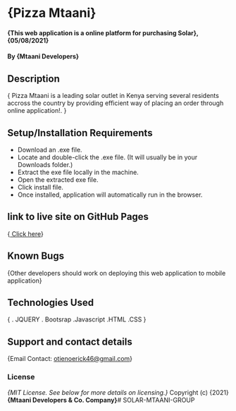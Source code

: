# {Pizza Mtaani}
#### {This web application is a online platform for purchasing Solar}, {05/08/2021}
#### By **{Mtaani Developers}**
## Description
{ Pizza Mtaani is a leading solar outlet in  Kenya serving several residents accross the country
 by providing efficient way of placing an order through online application!. }
## Setup/Installation Requirements
* Download an .exe file.
* Locate and double-click the .exe file. (It will usually be in your Downloads folder.)
* Extract the exe file locally in the machine.
* Open the extracted exe file.
* Click install file.
* Once installed, application will automatically run in the browser.
## link to live site on GitHub Pages
{<a href="https://developerowala.github.io/Prep-project-four/"> Click here</a>}
## Known Bugs
{Other developers should work on deploying this web application to mobile application}
## Technologies Used
{ 
    . JQUERY
    . Bootsrap
    .Javascript
    .HTML
    .CSS
   }
## Support and contact details
{Email Contact: otienoerick46@gmail.com}
### License
*{MIT License.  See below for more details on licensing.}*
Copyright (c) {2021} **{Mtaani Developers & Co. Company}**# SOLAR-MTAANI-GROUP
